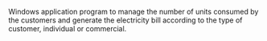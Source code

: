 Windows application program to manage the number of units consumed by the customers and generate the electricity bill according to the type of customer, individual or commercial.
